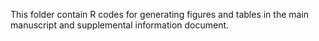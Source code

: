 This folder contain R codes for generating figures and tables in the main manuscript and supplemental information document.
